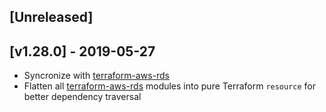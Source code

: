 <a name="unreleased"></a>
## [Unreleased]


<a name="v1.28.0"></a>
## [v1.28.0] - 2019-05-27

- Syncronize with [terraform-aws-rds](https://github.com/terraform-aws-modules/terraform-aws-rds)
- Flatten all [terraform-aws-rds](https://github.com/terraform-aws-modules/terraform-aws-rds) modules into pure Terraform `resource` for better dependency traversal
